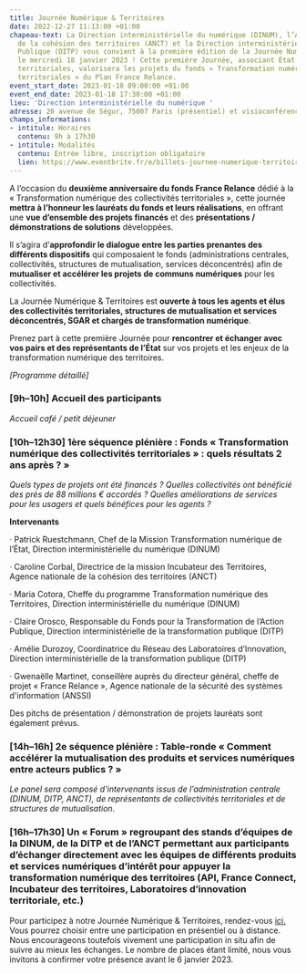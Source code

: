 ```yaml
---
title: Journée Numérique & Territoires
date: 2022-12-27 11:13:00 +01:00
chapeau-text: La Direction interministérielle du numérique (DINUM), l’Agence nationale
  de la cohésion des territoires (ANCT) et la Direction interministérielle de la Transformation
  Publique (DITP) vous convient à la première édition de la Journée Numérique & Territoires,
  le mercredi 18 janvier 2023 ! Cette première Journée, associant État et collectivités
  territoriales, valorisera les projets du fonds « Transformation numérique des collectivités
  territoriales » du Plan France Relance.
event_start_date: 2023-01-18 09:00:00 +01:00
event_end_date: 2023-01-18 17:30:00 +01:00
lieu: 'Direction interministérielle du numérique '
adresse: 20 avenue de Ségur, 75007 Paris (présentiel) et visioconférence
champs_informations:
- intitule: Horaires
  contenu: 9h à 17h30
- intitule: Modalités
  contenu: Entrée libre, inscription obligatoire
  lien: https://www.eventbrite.fr/e/billets-journee-numerique-territoires-492720509307
---
```


A l’occasion du **deuxième anniversaire du fonds France Relance** dédié à la « Transformation numérique des collectivités territoriales », cette journée **mettra à l’honneur les lauréats du fonds et leurs réalisations**, en offrant une **vue d’ensemble des projets financés** et des **présentations / démonstrations de solutions** développées.

Il s’agira d’**approfondir le dialogue entre les parties prenantes des différents dispositifs** qui composaient le fonds (administrations centrales, collectivités, structures de mutualisation, services déconcentrés) afin de **mutualiser et accélérer les projets de communs numériques** pour les collectivités.

La Journée Numérique & Territoires est **ouverte à tous les agents et élus des collectivités territoriales, structures de mutualisation et services déconcentrés, SGAR et chargés de transformation numérique**.

Prenez part à cette première Journée pour **rencontrer et échanger avec vos pairs et des représentants de l’État** sur vos projets et les enjeux de la transformation numérique des territoires.

*\[Programme détaillé\]*

### **\[9h–10h\]** Accueil des participants

*Accueil café / petit déjeuner*

### 

### **\[10h–12h30\]** 1ère séquence plénière : Fonds « Transformation numérique des collectivités territoriales » : quels résultats 2 ans après ? »

*Quels types de projets ont été financés ? Quelles collectivités ont bénéficié des près de 88 millions € accordés ? Quelles améliorations de services pour les usagers et quels bénéfices pour les agents ?*

**Intervenants**

· Patrick Ruestchmann, Chef de la Mission Transformation numérique de l’État, Direction interministérielle du numérique (DINUM)

· Caroline Corbal, Directrice de la mission Incubateur des Territoires, Agence nationale de la cohésion des territoires (ANCT)

· Maria Cotora, Cheffe du programme Transformation numérique des Territoires, Direction interministérielle du numérique (DINUM)

· Claire Orosco, Responsable du Fonds pour la Transformation de l’Action Publique, Direction interministérielle de la transformation publique (DITP)

· Amélie Durozoy, Coordinatrice du Réseau des Laboratoires d’Innovation, Direction interministérielle de la transformation publique (DITP)

· Gwenaëlle Martinet, conseillère auprès du directeur général, cheffe de projet « France Relance », Agence nationale de la sécurité des systèmes d'information (ANSSI)

Des pitchs de présentation / démonstration de projets lauréats sont également prévus.

### **\[14h–16h\]** 2e séquence plénière : Table-ronde « Comment accélérer la mutualisation des produits et services numériques entre acteurs publics ? »

*Le panel sera composé d’intervenants issus de l’administration centrale (DINUM, DITP, ANCT), de représentants de collectivités territoriales et de structures de mutualisation.*

### **\[16h–17h30\]** Un « Forum » regroupant des stands d’équipes de la DINUM, de la DITP et de l’ANCT permettant aux participants d’échanger directement avec les équipes de différents produits et services numériques d’intérêt pour appuyer la transformation numérique des territoires (API, France Connect, Incubateur des territoires, Laboratoires d’innovation territoriale, etc.)

Pour participez à notre Journée Numérique & Territoires, rendez-vous [ici. ](https://www.eventbrite.fr/e/billets-journee-numerique-territoires-492720509307 "https://www.eventbrite.fr/e/billets-journee-numerique-territoires-492720509307") Vous pourrez choisir entre une participation en présentiel ou à distance. Nous encourageons toutefois vivement une participation in situ afin de suivre au mieux les échanges. Le nombre de places étant limité, nous vous invitons à confirmer votre présence avant le 6 janvier 2023.
